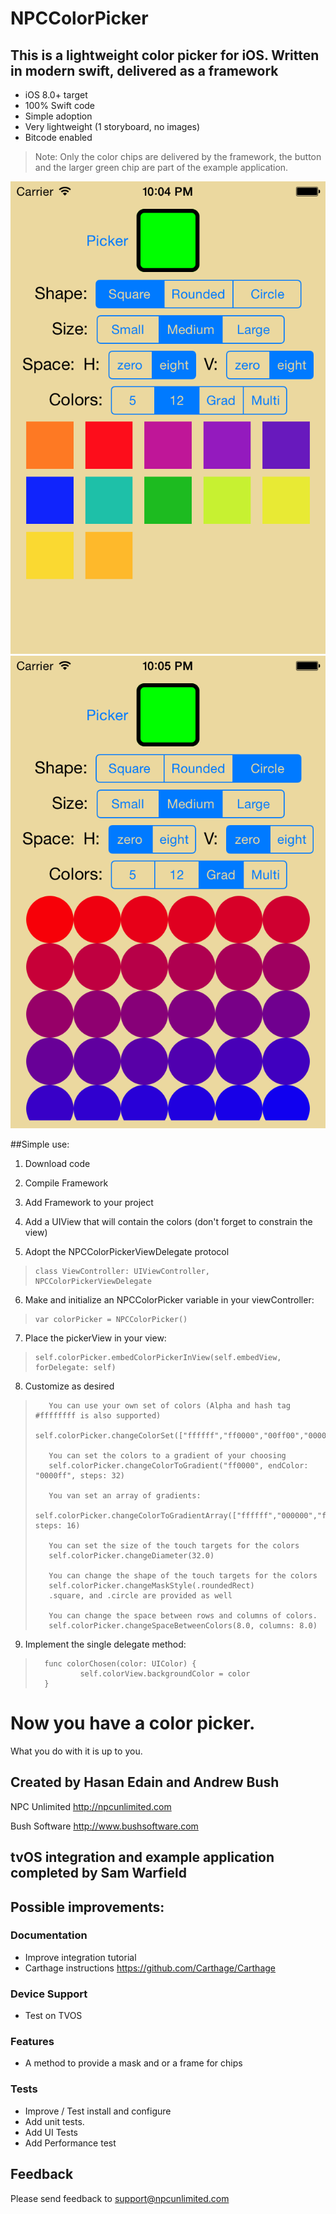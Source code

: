 # NPCColorPicker
## This is a lightweight color picker for iOS. Written in modern swift, delivered as a framework

* iOS 8.0+ target
* 100% Swift code
* Simple adoption
* Very lightweight (1 storyboard, no images)
* Bitcode enabled

>Note: Only the color chips are delivered by the framework, the button and the larger green chip are part of the example application.

![Default Configuration](https://github.com/HasanEdain/NPCColorPicker/blob/master/ReadmeScreenShots/DefaultConfig.png?raw=true)
![Custom Configuration](https://github.com/HasanEdain/NPCColorPicker/blob/master/ReadmeScreenShots/CustomConfig.png?raw=true)

##Simple use:
1. Download code

2. Compile Framework

3. Add Framework to your project

4. Add a UIView that will contain the colors (don't forget to constrain the view)

5. Adopt the NPCColorPickerViewDelegate protocol
>     class ViewController: UIViewController, NPCColorPickerViewDelegate
6. Make and initialize an NPCColorPicker variable in your viewController: 
>     var colorPicker = NPCColorPicker()

7. Place the pickerView in your view: 
>     self.colorPicker.embedColorPickerInView(self.embedView, forDelegate: self)

8. Customize as desired
>        You can use your own set of colors (Alpha and hash tag #ffffffff is also supported)
>        self.colorPicker.changeColorSet(["ffffff","ff0000","00ff00","0000ff","000000"])
>
>        You can set the colors to a gradient of your choosing
>        self.colorPicker.changeColorToGradient("ff0000", endColor: "0000ff", steps: 32)
>
>        You van set an array of gradients:
>        self.colorPicker.changeColorToGradientArray(["ffffff","000000","ff0000","00ff00","0000ff"], steps: 16)
>
>        You can set the size of the touch targets for the colors
>        self.colorPicker.changeDiameter(32.0)
>
>        You can change the shape of the touch targets for the colors
>        self.colorPicker.changeMaskStyle(.roundedRect)
>        .square, and .circle are provided as well
>
>        You can change the space between rows and columns of colors.
>        self.colorPicker.changeSpaceBetweenColors(8.0, columns: 8.0)

9. Implement the single delegate method:
>	    func colorChosen(color: UIColor) {
>               self.colorView.backgroundColor = color
>       }
    
# Now you have a color picker.
What you do with it is up to you.

## Created by Hasan Edain and Andrew Bush
NPC Unlimited <http://npcunlimited.com>

Bush Software <http://www.bushsoftware.com>

## tvOS integration and example application completed by Sam Warfield

## Possible improvements:
### Documentation
* Improve integration tutorial
* Carthage instructions <https://github.com/Carthage/Carthage>

### Device Support
* Test on TVOS

### Features
* A method to provide a mask and or a frame for chips

### Tests
* Improve / Test install and configure
* Add unit tests.
* Add UI Tests
* Add Performance test

## Feedback
Please send feedback to <support@npcunlimited.com>